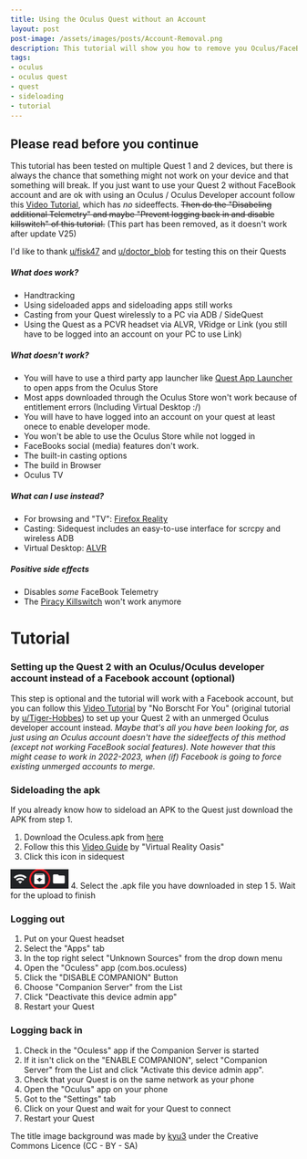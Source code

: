 ```yaml
---
title: Using the Oculus Quest without an Account
layout: post
post-image: /assets/images/posts/Account-Removal.png
description: This tutorial will show you how to remove you Oculus/FaceBook account from your quest
tags:
- oculus
- oculus quest
- quest
- sideloading
- tutorial
---
```


## Please read before you continue
This tutorial has been tested on multiple Quest 1 and 2 devices, but there is always the chance that something might not work on your device and that something will break. If you just want to use your Quest 2 without FaceBook account and are ok with using an Oculus / Oculus Developer account follow this [Video Tutorial](https://www.youtube.com/watch?v=5cyijb7CJZU), which has *no* sideeffects. ~~Then do the "Disabeling additional Telemetry" and maybe "Prevent logging back in and disable killswitch" of this tutorial.~~ (This part has been removed, as it doesn't work after update V25)

I'd like to thank [u/fisk47](https://www.reddit.com/user/fisk47) and [u/doctor_blob](https://www.reddit.com/user/doctor_blob) for testing this on their Quests

##### What does work?
- Handtracking
- Using sideloaded apps and sideloading apps still works
- Casting from your Quest wirelessly to a PC via ADB / SideQuest
- Using the Quest as a PCVR headset via ALVR, VRidge or Link (you still have to be logged into an account on your PC to use Link)

##### What doesn't work?
- You will have to use a third party app launcher like [Quest App Launcher](https://github.com/tverona1/QuestAppLauncher) to open apps from the Oculus Store
- Most apps downloaded through the Oculus Store won't work because of entitlement errors (Including Virtual Desktop :/)
- You will have to have logged into an account on your quest at least onece to enable developer mode.
- You won't be able to use the Oculus Store while not logged in
- FaceBooks social (media) features don't work.
- The built-in casting options
- The build in Browser
- Oculus TV

##### What can I use instead?
- For browsing and "TV": [Firefox Reality](https://github.com/MozillaReality/FirefoxReality)
- Casting: Sidequest includes an easy-to-use interface for scrcpy and wireless ADB
- Virtual Desktop: [ALVR](https://github.com/alvr-org/ALVR)

##### Positive side effects
- Disables *some* FaceBook Telemetry
- The [Piracy Killswitch](https://www.reddit.com/r/OculusQuest/comments/dnuxfs/just_a_heads_up_that_the_latest_quest_90_update/) won't work anymore


# Tutorial
### Setting up the Quest 2 with an Oculus/Oculus developer account instead of a Facebook account (optional)
This step is optional and the tutorial will work with a Facebook account, but you can follow this [Video Tutorial](https://www.youtube.com/watch?v=5cyijb7CJZU) by "No Borscht For You" (original tutorial by [u/Tiger-Hobbes](https://www.reddit.com/r/OculusQuest/comments/jd6cfi/the_quest_2_has_allegedly_successfully_been_rooted/g9617l2?utm_source=share&utm_medium=web2x&context=3)) to set up your Quest 2 with an unmerged Oculus developer account instead.
*Maybe that's all you have been looking for, as just using an Oculus account doesn't have the sideeffects of this method (except not working FaceBook social features). Note however that this might cease to work in 2022-2023, when (if) Facebook is going to force existing unmerged accounts to merge.*

### Sideloading the apk
If you already know how to sideload an APK to the Quest just download the APK from step 1.
1. Download the Oculess.apk from [here](https://github.com/basti564/Oculess/releases)
2. Follow this this [Video Guide](https://youtu.be/RoIXxIfRNTw?t=125) by "Virtual Reality Oasis"
3. Click this icon in sidequest 

![Install APK from folder](/assets/images/posts/install.PNG)
4. Select the .apk file you have downloaded in step 1
5. Wait for the upload to finish

### Logging out
1. Put on your Quest headset
2. Select the "Apps" tab
3. In the top right select "Unknown Sources" from the drop down menu
4. Open the "Oculess" app (com.bos.oculess)
5. Click the "DISABLE COMPANION" Button
6. Choose "Companion Server" from the List
7. Click "Deactivate this device admin app" 
8. Restart your Quest

### Logging back in
1. Check in the "Oculess" app if the Companion Server is started
2. If it isn't click on the "ENABLE COMPANION", select "Companion Server" from the List and click "Activate this device admin app".
3. Check that your Quest is on the same network as your phone
4. Open the "Oculus" app on your phone
5. Got to the "Settings" tab
6. Click on your Quest and wait for your Quest to connect
7. Restart your Quest


The title image background was made by [kyu3](https://kyu3.blog.jp/profile.html) under the Creative Commons Licence (CC - BY - SA)
